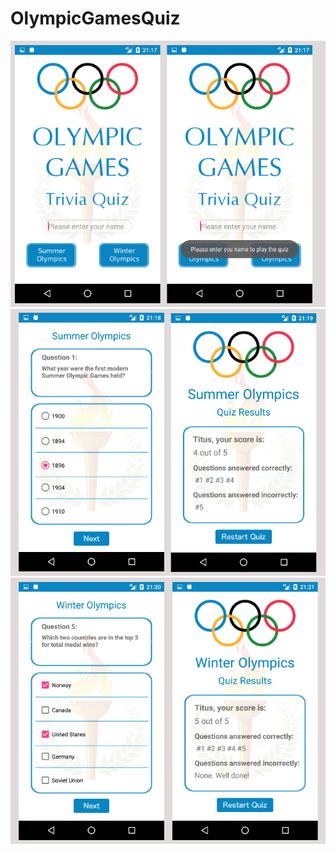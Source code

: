 # OlympicGamesQuiz


![alt text](https://github.com/AppsDJ/OlympicGamesQuiz/blob/master/first_two.png)
![alt text](https://github.com/AppsDJ/OlympicGamesQuiz/blob/master/second_two.png)
![alt text](https://github.com/AppsDJ/OlympicGamesQuiz/blob/master/third_two.png)
